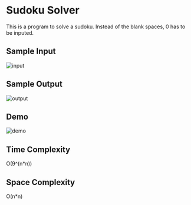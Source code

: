 # Sudoku Solver
This is a program to solve a sudoku. Instead of the blank spaces, 0 has to be inputed.

## Sample Input
![input](https://user-images.githubusercontent.com/56690856/98670547-d74b0e00-2378-11eb-9fe2-44e124d1cef5.png)

## Sample Output
![output](https://user-images.githubusercontent.com/56690856/98670752-2bee8900-2379-11eb-837f-1b613c5137ca.png)

## Demo
![demo](https://user-images.githubusercontent.com/56690856/98670816-49235780-2379-11eb-9245-2d6b6aa02ef8.png)

## Time Complexity
O(9^(n*n))

## Space Complexity
O(n*n)

